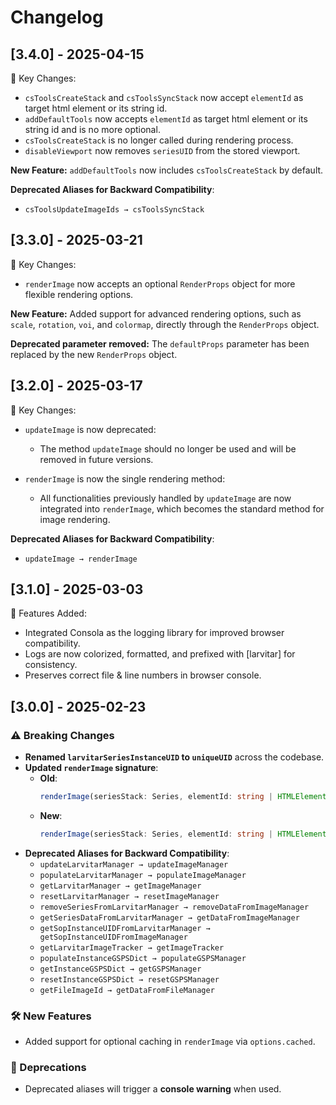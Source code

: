 # Changelog

## [3.4.0] - 2025-04-15

🚀 Key Changes:

- `csToolsCreateStack` and `csToolsSyncStack` now accept `elementId` as target html element or its string id.
- `addDefaultTools` now accepts `elementId` as target html element or its string id and is no more optional.
- `csToolsCreateStack` is no longer called during rendering process.
- `disableViewport` now removes `seriesUID` from the stored viewport.

**New Feature:** `addDefaultTools` now includes `csToolsCreateStack` by default.
  
**Deprecated Aliases for Backward Compatibility**:
  - `csToolsUpdateImageIds → csToolsSyncStack`


## [3.3.0] - 2025-03-21

🚀 Key Changes:

- `renderImage` now accepts an optional `RenderProps` object for more flexible rendering options.

**New Feature:** Added support for advanced rendering options, such as `scale`, `rotation`, `voi`, and `colormap`, directly through the `RenderProps` object.  

**Deprecated parameter removed:** The `defaultProps` parameter has been replaced by the new `RenderProps` object.

## [3.2.0] - 2025-03-17

🚀 Key Changes:
- `updateImage` is now deprecated:
  - The method `updateImage` should no longer be used and will be removed in future versions.

- `renderImage` is now the single rendering method:
  - All functionalities previously handled by `updateImage` are now integrated into `renderImage`, which becomes the standard method for image rendering.

**Deprecated Aliases for Backward Compatibility**:
  - `updateImage → renderImage`


## [3.1.0] - 2025-03-03

🚀 Features Added:
- Integrated Consola as the logging library for improved browser compatibility.
- Logs are now colorized, formatted, and prefixed with [larvitar] for consistency.
- Preserves correct file & line numbers in browser console.

## [3.0.0] - 2025-02-23

### ⚠️ Breaking Changes
- **Renamed `larvitarSeriesInstanceUID` to `uniqueUID`** across the codebase.
- **Updated `renderImage` signature**:
  - **Old**:
    ```ts
    renderImage(seriesStack: Series, elementId: string | HTMLElement, defaultProps: StoreViewportOptions)
    ```
  - **New**:
    ```ts
    renderImage(seriesStack: Series, elementId: string | HTMLElement, options?: { defaultProps?: StoreViewportOptions; cached?: boolean; })
    ```
- **Deprecated Aliases for Backward Compatibility**:
  - `updateLarvitarManager → updateImageManager`
  - `populateLarvitarManager → populateImageManager`
  - `getLarvitarManager → getImageManager`
  - `resetLarvitarManager → resetImageManager`
  - `removeSeriesFromLarvitarManager → removeDataFromImageManager`
  - `getSeriesDataFromLarvitarManager → getDataFromImageManager`
  - `getSopInstanceUIDFromLarvitarManager → getSopInstanceUIDFromImageManager`
  - `getLarvitarImageTracker → getImageTracker`
  - `populateInstanceGSPSDict → populateGSPSManager`
  - `getInstanceGSPSDict → getGSPSManager`
  - `resetInstanceGSPSDict → resetGSPSManager`
  - `getFileImageId → getDataFromFileManager`

### 🛠 New Features
- Added support for optional caching in `renderImage` via `options.cached`.

### 📝 Deprecations
- Deprecated aliases will trigger a **console warning** when used.
